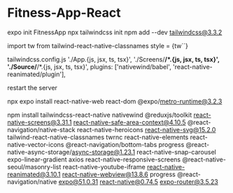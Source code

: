 # Fitness-App-React

expo init FitnessApp
npx tailwindcss init
npm add --dev tailwindcss@3.3.2

import tw from tailwind-react-native-classnames
style = {tw``}

tailwindcss.config.js
'./App.{js, jsx, ts, tsx}',
    './Screens/**/*.{js, jsx, ts, tsx}',
    './Source/**/*.{js, jsx, ts, tsx}',
plugins: ['nativewind/babel', 'react-native-reanimated/plugin'],

restart the server

npx expo install react-native-web react-dom @expo/metro-runtime@3.2.3

npm install tailwindcss-react-native nativewind @reduxjs/toolkit react-native-screens@3.31.1 react-native-safe-area-context@4.10.5 @react-navigation/native-stack react-native-heroicons react-native-svg@15.2.0 tailwind-react-native-classnames twrnc react-native-elements react-native-vector-icons @react-navigation/bottom-tabs progress @react-native-async-storage/async-storage@1.23.1 react-native-snap-carousel expo-linear-gradient axios react-native-responsive-screens @react-native-seoul/masonry-list react-native-youtube-iframe react-native-reanimated@3.10.1 react-native-webview@13.8.6 progress @react-navigation/native expo@51.0.31 react-native@0.74.5 expo-router@3.5.23


